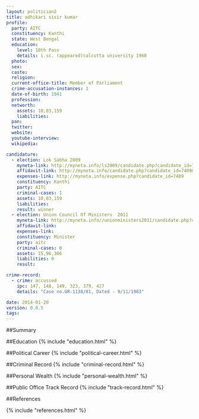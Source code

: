 ```yaml
---
layout: politician2
title: adhikari sisir kumar
profile: 
  party: AITC
  constituency: Kanthi
  state: West Bengal
  education: 
    level: 10th Pass
    details: i.sc. (appeared)calcutta university 1960
  photo: 
  sex: 
  caste: 
  religion: 
  current-office-title: Member of Parliament
  crime-accusation-instances: 1
  date-of-birth: 1941
  profession: 
  networth: 
    assets: 10,83,159
    liabilities: 
  pan: 
  twitter: 
  website: 
  youtube-interview: 
  wikipedia: 

candidature: 
  - election: Lok Sabha 2009
    myneta-link: http://myneta.info/ls2009/candidate.php?candidate_id=7409
    affidavit-link: http://myneta.info/candidate.php?candidate_id=7409&scan=original
    expenses-link: http://myneta.info/expense.php?candidate_id=7409
    constituency: Kanthi 
    party: AITC
    criminal-cases: 1
    assets: 10,83,159
    liabilities: 
    result: winner 
  - election: Union Council Of Ministers  2011
    myneta-link: http://myneta.info//unionministers2011/candidate.php?candidate_id=57
    affidavit-link: 
    expenses-link: 
    constituency: Minister 
    party: aitc
    criminal-cases: 0
    assets: 15,96,306
    liabilities: 0
    result:  

crime-record: 
  - crime: accussed
    ipc: 147, 148, 149, 323, 379, 427
    details: "Case no.GR-1138/81, Dated - 9/11/1983" 

date: 2014-01-28
version: 0.0.5
tags: 
---
```

##Summary


##Education
{% include "education.html" %}


##Political Career
{% include "political-career.html" %}


##Criminal Record
{% include "criminal-record.html" %}


##Personal Wealth
{% include "personal-wealth.html" %}


##Public Office Track Record
{% include "track-record.html" %}


##References


{% include "references.html" %}